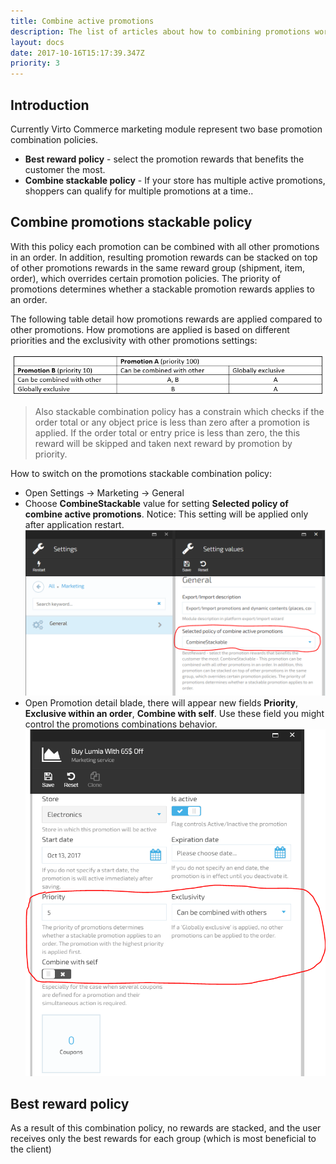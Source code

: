```yaml
---
title: Combine active promotions
description: The list of articles about how to combining promotions works in Virto Commerce
layout: docs
date: 2017-10-16T15:17:39.347Z
priority: 3
---
```

## Introduction
Currently Virto Commerce marketing module represent two base promotion combination policies.
* **Best reward policy** - select the promotion rewards that benefits the customer the most.
* **Combine stackable policy** - If your store has multiple active promotions, shoppers can qualify for multiple promotions at a time..

## Combine promotions stackable policy

With this policy each promotion can be combined with all other promotions in an order.
In addition, resulting promotion  rewards can be stacked on top of other promotions rewards  in the same reward group (shipment, item, order), which overrides certain promotion policies. 
The priority of promotions determines whether a stackable promotion rewards applies to an order. 

The following table detail how promotions rewards are applied compared to other promotions. How promotions are applied is based on different priorities and the exclusivity with other promotions settings:

![](../../../assets/images/docs/promotions-combining-table.png)

> Also stackable combination policy has a constrain which checks if the order total or any object price is less than zero after a promotion is applied.
If the order total or entry price is less than zero, the  this reward will be skipped and taken next reward by promotion by priority.

How to switch on the promotions stackable combination policy:
*	Open Settings -> Marketing -> General
*	Choose  **CombineStackable** value for setting **Selected policy of combine active promotions**. Notice: This setting will be applied only after application restart.
![](../../../assets/images/docs/promotions-combining-setup-1.png)
*	Open Promotion detail blade, there will appear new fields **Priority**, **Exclusive within an order**, **Combine with self**. Use these field you might control the  promotions combinations behavior. 
![](../../../assets/images/docs/promotions-combining-setup-2.png)

## Best reward policy
As a result of this combination policy, no rewards are stacked, and the user receives only the best rewards for each group (which is most beneficial to the client)
